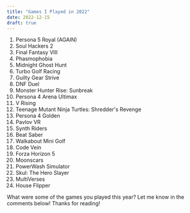 ```yaml
---
title: "Games I Played in 2022"
date: 2022-12-15
draft: true
---
```


1. Persona 5 Royal (AGAIN)
2. Soul Hackers 2
3. Final Fantasy VIII
4. Phasmophobia
5. Midnight Ghost Hunt
6. Turbo Golf Racing
7. Guilty Gear Strive
8. DNF Duel
9. Monster Hunter Rise: Sunbreak
10. Persona 4 Arena Ultimax
11. V Rising
12. Teenage Mutant Ninja Turtles: Shredder's Revenge
13. Persona 4 Golden
14. Pavlov VR
15. Synth Riders
16. Beat Saber
17. Walkabout Mini Golf
18. Code Vein
19. Forza Horizon 5
20. Moonscars
21. PowerWash Simulator
22. Skul: The Hero Slayer
23. MultiVerses
24. House Flipper


What were some of the games you played this year? Let me know in the comments below! Thanks for reading!